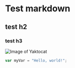 # Test markdown
## test h2
### test h3

![Image of Yaktocat](https://octodex.github.com/images/yaktocat.png)

``` javascript
var myVar = "Hello, world!";
```

